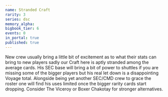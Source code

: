 ```yaml
---
name: Stranded Craft
rarity: 3
series: dsc
memory_alpha:
bigbook_tier: 6
events: 0
in_portal: true
published: true
---
```


New crew usually bring a little bit of excitement as to what their stats can bring to new players sadly our Craft here is aptly stranded among the average cards. His SEC base will bring a bit of power to shuttles if you are missing some of the bigger players but his real let down is a disappointing Voyage total. Alongside being yet another SEC/CMD crew to grace the roster one will find his uses limited once the bigger rarity cards start dropping. Consider The Viceroy or Boxer Chakotay for stronger alternatives.
